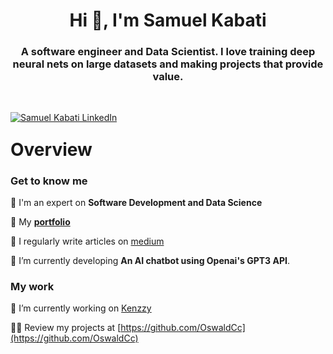 

<h1 align="center">Hi 👋, I'm Samuel Kabati</h1>
<h3 align="center">A software engineer and Data Scientist. I love training deep neural nets on large datasets and making projects that provide value. </h3>

<br/>



<!-- SOCIALS. TODO: SWAP OUT YOUR URL AND NAME. -->
<p align="center" style="float: left;"> 
  <!-- LinkedIn -->
  <a href="https://www.linkedin.com/in/samuel-kabati/" target="blank"><img src="https://img.shields.io/badge/LinkedIn-0077B5?style=for-the-badge&logo=linkedin&logoColor=white" alt="Samuel Kabati LinkedIn" /></a> 
  <span>&nbsp;</span>

</p>

<br/>


<!-- 
  -- SECTION: OVERVIEW
  -- 
  -->

<h1>Overview</h1>

### Get to know me

💬 I'm an expert on **Software Development and Data Science**

💬 My **[portfolio](https://oswaldcc.github.io/samuelkabati/)**

📝 I regularly write articles on [medium](https://medium.com/@sam.kabati)

🌱 I’m currently developing **An AI chatbot using Openai's GPT3 API**.

### My work

🔭 I’m currently working on [Kenzzy](https://github.com/OswaldCc/kenzzy)


👨‍💻 Review my projects at [https://github.com/OswaldCc](https://github.com/OswaldCc)


